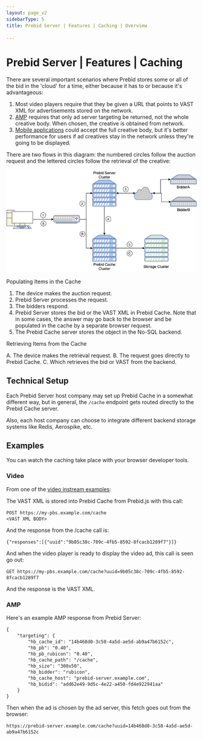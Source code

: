 ```yaml
---
layout: page_v2
sidebarType: 5
title: Prebid Server | Features | Caching | Overview

---
```


# Prebid Server | Features | Caching

There are several important scenarios where Prebid stores some or all of the bid in the 'cloud' for a time, either because it has to or because it's advantageous:

1. Most video players require that they be given a URL that points to VAST XML for advertisements stored on the network. 
1. [AMP](/prebid-server/use-cases/pbs-amp.html) requires that only ad server targeting be returned, not the whole creative body. When chosen, the creative is obtained from network.
1. [Mobile applications](/prebid-server/use-cases/pbs-sdk.html) could accept the full creative body, but it's better performance for users if ad creatives stay in the network unless they're going to be displayed.

There are two flows in this diagram: the numbered circles follow the auction request and the lettered circles follow the retrieval of the creative:

![Prebid Caching Architecture](/assets/images/prebid-server/pbs-cache-feature.png)

Populating Items in the Cache

1. The device makes the auction request.
2. Prebid Server processes the request.
3. The bidders respond.
4. Prebid Server stores the bid or the VAST XML in Prebid Cache. Note that in some cases, the answer may go back to the browser and be populated in the cache by a separate browser request.
5. The Prebid Cache server stores the object in the No-SQL backend.

Retrieving Items from the Cache

A. The device makes the retrieval request.
B. The request goes directly to Prebid Cache.
C. Which retrieves the bid or VAST from the backend.

## Technical Setup

Each Prebid Server host company may set up Prebid Cache in a somewhat
different way, but in general, the `/cache` endpoint gets routed directly
to the Prebid Cache server.

Also, each host company can choose to integrate different backend storage
systems like Redis, Aerospike, etc.

## Examples

You can watch the caching take place with your browser developer tools.

### Video

From one of the [video instream examples](/examples/video/instream/jwplayer/pb-ve-jwplayer-platform.html):

The VAST XML is stored into Prebid Cache from Prebid.js with this call:
```
POST https://my-pbs.example.com/cache
<VAST XML BODY>
```
And the response from the /cache call is:
```
{"responses":[{"uuid":"9b05c38c-709c-4fb5-8592-8fcacb1289f7"}]}
```

And when the video player is ready to display the video ad, this
call is seen go out:
```
GET https://my-pbs.example.com/cache?uuid=9b05c38c-709c-4fb5-8592-8fcacb1289f7
```
And the response is the VAST XML.

### AMP

Here's an example AMP response from Prebid Server:
```
{
    "targeting": {
        "hb_cache_id": "14b468d0-3c58-4a5d-ae5d-ab9a47b6152c",
        "hb_pb": "0.40",
        "hb_pb_rubicon": "0.40",
        "hb_cache_path": "/cache",
        "hb_size": "300x50",
        "hb_bidder": "rubicon",
        "hb_cache_host": "prebid-server.example.com",
        "hb_bidid": "add62e49-9d5c-4e22-a450-fd4e922941aa"
    }
}
```

Then when the ad is chosen by the ad server, this fetch goes out from the browser:
```
https://prebid-server.example.com/cache?uuid=14b468d0-3c58-4a5d-ae5d-ab9a47b6152c
```

